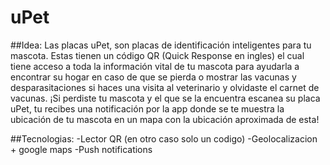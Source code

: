 uPet
====================

##Idea:
Las placas uPet, son placas de identificación inteligentes para tu mascota.
Estas tienen un código QR (Quick Response en ingles) el cual tiene acceso a toda
la información vital de tu mascota para ayudarla a encontrar su hogar en caso de
que se pierda o mostrar las vacunas y desparasitaciones si haces una visita al
veterinario y olvidaste el carnet de vacunas. ¡Si perdiste tu mascota y el que se
la encuentra escanea su placa uPet, tu recibes una notificación por la app
donde se te muestra la ubicación de tu mascota en un mapa con la ubicación aproximada de esta!

##Tecnologias:
-Lector QR (en otro caso solo un codigo)
-Geolocalizacion + google maps
-Push notifications
